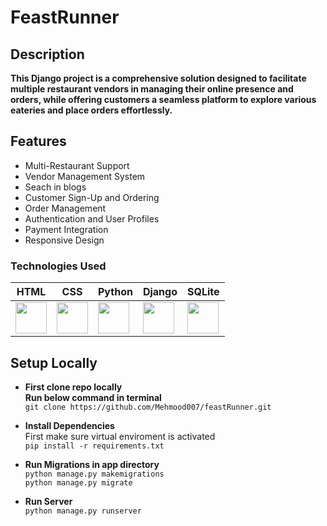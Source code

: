 # FeastRunner

## Description

**This Django project is a comprehensive solution designed to facilitate multiple restaurant vendors in managing their online presence and orders, while offering customers a seamless platform to explore various eateries and place orders effortlessly.**

## Features

- Multi-Restaurant Support
- Vendor Management System
- Seach in blogs
- Customer Sign-Up and Ordering
- Order Management
- Authentication and User Profiles
- Payment Integration
- Responsive Design


### Technologies Used

| HTML | CSS | Python | Django | SQLite |
|------|-----|--------|--------|--------|
| <img src="https://upload.wikimedia.org/wikipedia/commons/6/61/HTML5_logo_and_wordmark.svg" width="50"> | <img src="https://upload.wikimedia.org/wikipedia/commons/d/d5/CSS3_logo_and_wordmark.svg" width="50"> | <img src="https://upload.wikimedia.org/wikipedia/commons/c/c3/Python-logo-notext.svg" width="50"> | <img src="https://upload.wikimedia.org/wikipedia/commons/7/75/Django_logo.svg" width="50"> | <img src="https://upload.wikimedia.org/wikipedia/commons/3/38/SQLite370.svg" width="50"> |



## Setup Locally
- **First clone repo locally**  
  **Run below command in terminal**  
  `git clone https://github.com/Mehmood007/feastRunner.git`


- **Install Dependencies**  
  First make sure virtual enviroment is activated  
  `pip install -r requirements.txt`

- **Run Migrations in app directory**  
  `python manage.py makemigrations`  
  `python manage.py migrate`

- **Run Server**  
  `python manage.py runserver`

